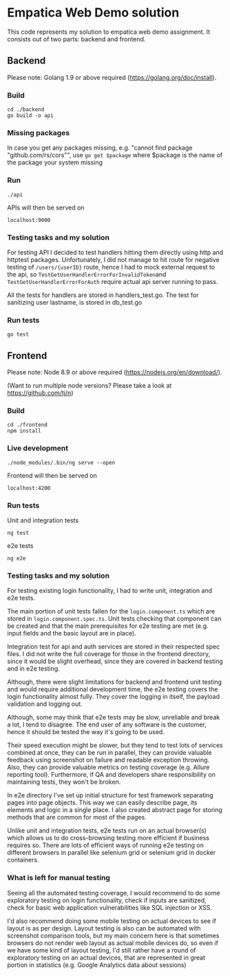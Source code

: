 # Empatica Web Demo solution
This code represents my solution to empatica web demo assignment.
It consists out of two parts: backend and frontend.

## Backend

Please note: Golang 1.9 or above required (https://golang.org/doc/install).

### Build

```
cd ./backend
go build -o api
```

### Missing packages
In case you get any packages missing, e.g. "cannot find package "github.com/rs/cors"",
use ```go get $package``` where $package is the name of the package your system missing

### Run

```
./api
```

APIs will then be served on

```
localhost:9000
```

### Testing tasks and my solution

For testing API I decided to test handlers hitting them directly using http and httptest packages.
Unfortunately, I did not manage to hit route for negative testing of ```/users/{userID}``` route,
hence I had to mock external request to the api, so ```TestGetUserHandlerErrorForInvalidToken```and  ```TestGetUserHandlerErrorForAuth``` require actual api server running to pass.

All the tests for handlers are stored in handlers_test.go.
The test for sanitizing user lastname, is stored in db_test.go

### Run tests

```
go test
```


## Frontend

Please note: Node 8.9 or above required (https://nodejs.org/en/download/).

(Want to run multiple node versions? Please take a look at https://github.com/tj/n)

### Build

```
cd ./frontend
npm install
```

### Live development

```
./node_modules/.bin/ng serve --open
```

Frontend will then be served on
```
localhost:4200
```

### Run tests

Unit and integration tests

```
ng test
```

e2e tests

```
ng e2e
```


### Testing tasks and my solution
For testing existing login functionality, I had to write unit, integration and e2e tests.

The main portion of unit tests fallen for the ```login.component.ts``` which are stored in ```login.component.spec.ts```.
Unit tests checking that component can be created and that the main prerequisites for e2e testing are met (e.g. input fields and the basic layout are in place).

Integration test for api and auth services are stored in their respected spec files.
I did not write the full coverage for those in the frontend directory, since it would be slight overhead,
since they are covered in backend testing and in e2e testing.

Although, there were slight limitations for backend and frontend unit testing and would require additional development time,
the e2e testing covers the login functionality almost fully.
They cover the logging in itself, the payload validation and logging out.

Although, some may think that e2e tests may be slow, unreliable and break a lot, I tend to disagree.
The end user of any software is the customer, hence it should be tested the way it's going to be used.

Their speed execution might be slower, but they tend to test lots of services combined at once, they can be run in parallel,
they can provide valuable feedback using screenshot on failure and readable exception throwing.
Also, they can provide valuable metrics on testing coverage (e.g. Allure reporting tool).
Furthermore, if QA and developers share responsibility on maintaining tests, they won't be broken.

In e2e directory I've set up initial structure for test framework separating pages into page objects.
This way we can easily describe page, its elements and logic in a single place.
I also created abstract page for storing methods that are common for most of the pages.

Unlike unit and integration tests, e2e tests run on an actual browser(s)
which allows us to do cross-browsing testing more efficient if business requires so.
There are lots of efficient ways of running e2e testing on different browsers in parallel like selenium grid or selenium grid in docker containers.

### What is left for manual testing
Seeing all the automated testing coverage, I would recommend to do some exploratory testing on login functionality,
check if inputs are sanitized, check for basic web application vulnerabilities like SQL injection or XSS.

I'd also recommend doing some mobile testing on actual devices to see if layout is as per design.
Layout testing is also can be automated with screenshot comparison tools,
but my main concern here is that sometimes browsers do not render web layout as actual mobile devices do,
so even if we have some kind of layout testing, I'd still rather have a round of exploratory testing on an actual devices,
that are represented in great portion in statistics (e.g. Google Analytics data about sessions)
